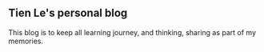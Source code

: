 ## Tien Le's personal blog

This blog is to keep all learning journey, and thinking, sharing as part of my memories.
